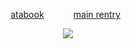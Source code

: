 
<div align="center"> 
  
  [atabook](https://gojo.atabook.org/)  ‎ ‎ ‎‎  ‎ ‎ ‎ ‎‎‎ ‎‎ ‎ ‎‎ ‎‎ ‎[main rentry](https://rentry.co/warcriminal)  ‎ ‎  
 </div>

<p align="center"> <img src="https://i.imgur.com/MHQcvfL.png" > </p> 

